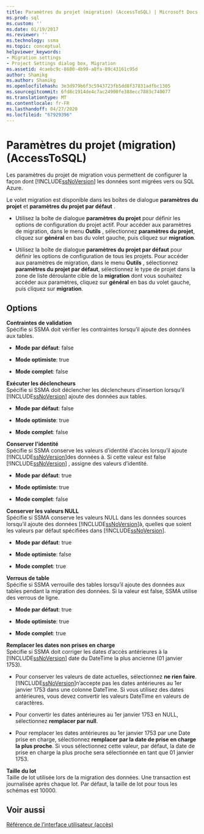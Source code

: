 ```yaml
---
title: Paramètres du projet (migration) (AccessToSQL) | Microsoft Docs
ms.prod: sql
ms.custom: ''
ms.date: 01/19/2017
ms.reviewer: ''
ms.technology: ssma
ms.topic: conceptual
helpviewer_keywords:
- Migration settings
- Project Settings dialog box, Migration
ms.assetid: 4caebc9c-8680-4b99-a8fa-89c43161c95d
author: Shamikg
ms.author: Shamikg
ms.openlocfilehash: 3e3d979b6f3c5943723fb5dd8f37831adfbc1305
ms.sourcegitcommit: 6fd8c1914de4c7ac24900fe388ecc7883c740077
ms.translationtype: MT
ms.contentlocale: fr-FR
ms.lasthandoff: 04/27/2020
ms.locfileid: "67929396"
---
```

# <a name="project-settings-migration-accesstosql"></a>Paramètres du projet (migration) (AccessToSQL)
Les paramètres du projet de migration vous permettent de configurer la façon dont [!INCLUDE[ssNoVersion](../../includes/ssnoversion-md.md)] les données sont migrées vers ou SQL Azure.  
  
Le volet migration est disponible dans les boîtes de dialogue **paramètres du projet** et **paramètres du projet par défaut** .  
  
-   Utilisez la boîte de dialogue **paramètres du projet** pour définir les options de configuration du projet actif. Pour accéder aux paramètres de migration, dans le menu **Outils** , sélectionnez **paramètres du projet**, cliquez sur **général** en bas du volet gauche, puis cliquez sur **migration**.  
  
-   Utilisez la boîte de dialogue **paramètres du projet par défaut** pour définir les options de configuration de tous les projets. Pour accéder aux paramètres de migration, dans le menu **Outils** , sélectionnez **paramètres du projet par défaut**, sélectionnez le type de projet dans la zone de liste déroulante cible de la **migration** dont vous souhaitez accéder aux paramètres, cliquez sur **général** en bas du volet gauche, puis cliquez sur **migration**.  
  
## <a name="options"></a>Options  
**Contraintes de validation**  
Spécifie si SSMA doit vérifier les contraintes lorsqu’il ajoute des données aux tables.  
  
-   **Mode par défaut**: false  
  
-   **Mode optimiste**: true  
  
-   **Mode complet**: false  
  
**Exécuter les déclencheurs**  
Spécifie si SSMA doit déclencher les déclencheurs d’insertion lorsqu’il [!INCLUDE[ssNoVersion](../../includes/ssnoversion-md.md)] ajoute des données aux tables.  
  
-   **Mode par défaut**: false  
  
-   **Mode optimiste**: true  
  
-   **Mode complet**: false  
  
**Conserver l'identité**  
Spécifie si SSMA conserve les valeurs d’identité d’accès lorsqu’il ajoute [!INCLUDE[ssNoVersion](../../includes/ssnoversion-md.md)]des données à. Si cette valeur est false [!INCLUDE[ssNoVersion](../../includes/ssnoversion-md.md)] , assigne des valeurs d’identité.  
  
-   **Mode par défaut**: true  
  
-   **Mode optimiste**: true  
  
-   **Mode complet**: false  
  
**Conserver les valeurs NULL**  
Spécifie si SSMA conserve les valeurs NULL dans les données sources lorsqu’il ajoute des données [!INCLUDE[ssNoVersion](../../includes/ssnoversion-md.md)]à, quelles que soient les valeurs par défaut spécifiées dans [!INCLUDE[ssNoVersion](../../includes/ssnoversion-md.md)].  
  
-   **Mode par défaut**: true  
  
-   **Mode optimiste**: false  
  
-   **Mode complet**: true  
  
**Verrous de table**  
Spécifie si SSMA verrouille des tables lorsqu’il ajoute des données aux tables pendant la migration des données. Si la valeur est false, SSMA utilise des verrous de ligne.  
  
-   **Mode par défaut**: true  
  
-   **Mode optimiste**: true  
  
-   **Mode complet**: true  
  
**Remplacer les dates non prises en charge**  
Spécifie si SSMA doit corriger les dates d’accès antérieures à la [!INCLUDE[ssNoVersion](../../includes/ssnoversion-md.md)] date du DateTime la plus ancienne (01 janvier 1753).  
  
-   Pour conserver les valeurs de date actuelles, sélectionnez **ne rien faire**. [!INCLUDE[ssNoVersion](../../includes/ssnoversion-md.md)]n’accepte pas les dates antérieures au 1er janvier 1753 dans une colonne DateTime. Si vous utilisez des dates antérieures, vous devez convertir les valeurs DateTime en valeurs de caractères.  
  
-   Pour convertir les dates antérieures au 1er janvier 1753 en NULL, sélectionnez **remplacer par null**.  
  
-   Pour remplacer les dates antérieures au 1er janvier 1753 par une Date prise en charge, sélectionnez **remplacer par la date de prise en charge la plus proche**. Si vous sélectionnez cette valeur, par défaut, la date de prise en charge la plus proche sera sélectionnée en tant que 01 janvier 1753.  
  
**Taille du lot**  
Taille de lot utilisée lors de la migration des données. Une transaction est journalisée après chaque lot. Par défaut, la taille de lot pour tous les schémas est 10000.  
  
## <a name="see-also"></a>Voir aussi  
[Référence de l’interface utilisateur (accès)](https://msdn.microsoft.com/af24c303-4a41-449b-9c86-d6558a97e839)  
  
